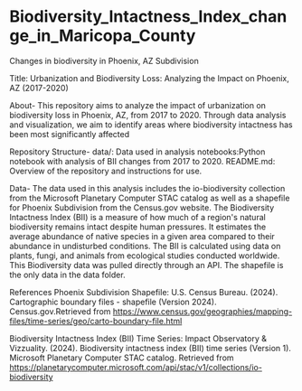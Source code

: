 # Biodiversity_Intactness_Index_change_in_Maricopa_County
Changes in biodiversity in Phoenix, AZ Subdivision

Title: Urbanization and Biodiversity Loss: Analyzing the Impact on Phoenix, AZ (2017-2020)

About-
This repository aims to analyze the impact of urbanization on biodiversity loss in Phoenix, AZ, from 2017 to 2020. Through data analysis and visualization, we aim to identify areas where biodiversity intactness has been most significantly affected

Repository Structure-
data/: Data used in analysis 
notebooks:Python notebook with analysis of BII changes from 2017 to 2020. 
README.md: Overview of the repository and instructions for use.

Data-
The data used in this analysis includes the io-biodiversity collection from the Microsoft Planetary Computer STAC catalog as well as a shapefile for Phoenix Subdivision from the Census.gov website. The Biodiversity Intactness Index (BII) is a measure of how much of a region's natural biodiversity remains intact despite human pressures. It estimates the average abundance of native species in a given area compared to their abundance in undisturbed conditions. The BII is calculated using data on plants, fungi, and animals from ecological studies conducted worldwide. This Biodiversity data was pulled directly through an API. The shapefile is the only data in the data folder. 
 
References
Phoenix Subdivision Shapefile: U.S. Census Bureau. (2024). Cartographic boundary files - shapefile (Version 2024). Census.gov.Retrieved from https://www.census.gov/geographies/mapping-files/time-series/geo/carto-boundary-file.html

Biodiversity Intactness Index (BII) Time Series: Impact Observatory & Vizzuality. (2024). Biodiversity intactness index (BII) time series (Version 1). Microsoft Planetary Computer STAC catalog. Retrieved from https://planetarycomputer.microsoft.com/api/stac/v1/collections/io-biodiversity

